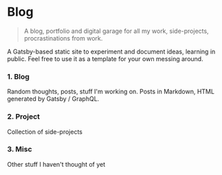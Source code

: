 # Blog

> A blog, portfolio and digital garage for all my work, side-projects, procrastinations from work.

A Gatsby-based static site to experiment and document ideas, learning in public. Feel free to use it as a template for your own messing around.

### 1. Blog

Random thoughts, posts, stuff I'm working on. Posts in Markdown, HTML generated by Gatsby / GraphQL.

### 2. Project

Collection of side-projects

### 3. Misc

Other stuff I haven't thought of yet
